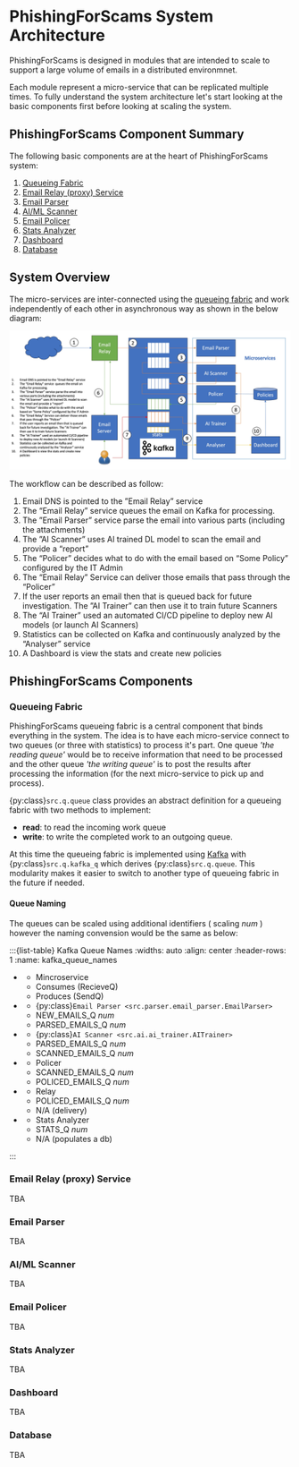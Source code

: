 # PhishingForScams System Architecture
PhishingForScams is designed in modules that are intended to scale to support a large volume of emails in a distributed environmnet.

Each module represent a micro-service that can be replicated multiple times. To fully understand the system architecture let's start looking at the basic components first before looking at scaling the system.

## PhishingForScams Component Summary
The following basic components are at the heart of PhishingForScams system:

1. [Queueing Fabric](#queueing-fabric)
2. [Email Relay (proxy) Service](#email-relay-proxy-service)
3. [Email Parser](#email-parser)
4. [AI/ML Scanner](#aiml-scanner)
5. [Email Policer](#email-policer)
4. [Stats Analyzer](#stats-analyzer)
5. [Dashboard](#dashboard)
6. [Database](#database)

## System Overview
The micro-services are inter-connected using the [queueing fabric](#queueing-fabric) and work independently of each other in asynchronous way as shown in the below diagram:

![System Architecture](images/pfs_architecture.jpg)

The workflow can be described as follow:
1. Email DNS is pointed to the ”Email Relay” service
2. The “Email Relay” service  queues the email on Kafka for processing.
3. The ”Email Parser” service parse the email into various parts (including the attachments)
4. The ”AI Scanner” uses AI trained DL model to scan the email and provide a “report”
5. The “Policer” decides what to do with the email based on “Some Policy” configured by the IT Admin
6. The “Email Relay” Service can deliver those emails that pass through the “Policer”
7. If the user reports an email then that is queued back for future investigation. The ”AI Trainer” can then use it to train future Scanners
8. The “AI Trainer” used an automated CI/CD pipeline to deploy new AI models (or launch AI Scanners)
9. Statistics can be collected on Kafka and continuously analyzed by the “Analyser” service
10. A Dashboard is view the stats and create new policies


## PhishingForScams Components
### Queueing Fabric
PhishingForScams queueing fabric is a central component that binds everything in the system. The idea is to have each micro-service connect to two queues (or three with statistics) to process it's part. One queue _'the reading queue'_ would be to receive information that need to be processed and the other queue _'the writing queue'_ is to post the results after processing the information (for the next micro-service to pick up and process).

{py:class}`src.q.queue` class provides an abstract definition for a queueing fabric with two methods to implement:

- **read**: to read the incoming work queue
- **write**: to write the completed work to an outgoing queue.

At this time the queueing fabric is implemented using [Kafka](https://github.com/sulphurcrested/kafka) with {py:class}`src.q.kafka_q` which derives {py:class}`src.q.queue`. This modularity makes it easier to switch to another type of queueing fabric in the future if needed.

#### Queue Naming
The queues can be scaled using additional identifiers ( scaling _num_ ) however the naming convension would be the same as below:

:::{list-table} Kafka Queue Names
:widths: auto
:align: center
:header-rows: 1
:name: kafka_queue_names

*   - Mincroservice
    - Consumes (RecieveQ)
    - Produces (SendQ)
*   - {py:class}`Email Parser <src.parser.email_parser.EmailParser>`
    - NEW_EMAILS_Q _num_
    - PARSED_EMAILS_Q _num_
*   - {py:class}`AI Scanner <src.ai.ai_trainer.AITrainer>`
    - PARSED_EMAILS_Q _num_
    - SCANNED_EMAILS_Q _num_
*   - Policer
    - SCANNED_EMAILS_Q _num_
    - POLICED_EMAILS_Q _num_
*   - Relay
    - POLICED_EMAILS_Q _num_
    - N/A (delivery)
*   - Stats Analyzer
    - STATS_Q _num_
    - N/A (populates a db)

:::

### Email Relay (proxy) Service
TBA
### Email Parser
TBA
### AI/ML Scanner
TBA
### Email Policer
TBA
### Stats Analyzer
TBA
### Dashboard
TBA
### Database
TBA